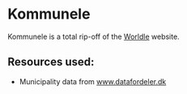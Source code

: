 # Kommunele

Kommunele is a total rip-off of the [Worldle](https://github.com/teuteuf/worldle) website.

## Resources used:
* Municipality data from www.datafordeler.dk

